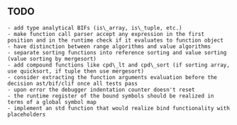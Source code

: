TODO
----
    - add type analytical BIFs (is\_array, is\_tuple, etc.)
    - make function call parser accept any expression in the first position and in the runtime check if it evaluates to function object
    - have distinction between range algorithms and value algorithms
    - separate sorting functions into reference sorting and value sorting (value sorting by mergesort)
    - add compound functions like cpd\_lt and cpd\_sort (if sorting array, use quicksort, if tuple then use mergesort)
	- consider extracting the function arguments evaluation before the decision ast/bif/clif once all tests pass
    - upon error the debugger indentation counter doesn't reset
	- the runtime register of the bound symbols should be realized in terms of a global symbol map
	- implement an std function that would realize bind functionality with placeholders
